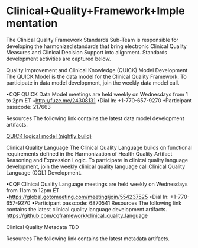 # Clinical+Quality+Framework+Implementation

The Clinical Quality Framework Standards Sub-Team is responsible for developing the harmonized standards that bring electronic Clinical Quality Measures and Clinical Decision Support into alignment. Standards development activities are captured below.



Quality Improvement and Clinical Knowledge (QUICK) Model Development
The QUICK Model is the data model for the Clinical Quality Framework. To participate in data model development, join the weekly data model call.

•CQF QUICK Data Model meetings are held weekly on Wednesdays from 1 to 2pm ET
•http://fuze.me/24308131
•Dial In: +1-770-657-9270
•Participant passcode: 217663

Resources
The following link contains the latest data model development artifacts.

[QUICK logical model (nightly build)](https://github.com/cqframework/OneModel/tree/master/QUICK/eap)


Clinical Quality Language
The Clinical Quality Language builds on functional requirements defined in the Harmonization of Health Quality Artifact Reasoning and Expression Logic. To participate in clinical quality language development, join the weekly clinical quality language call.Clinical Quality Language (CQL) Development.

•CQF Clinical Quality Language meetings are held weekly on Wednesdays from 11am to 12pm ET
•https://global.gotomeeting.com/meeting/join/554237525
•Dial In: +1-770-657-9270
•Participant passcode: 6870541
Resources
The following link contains the latest clinical quality language development artifacts.
https://github.com/cqframework/clinical_quality_language

Clinical Quality Metadata
TBD

Resources
The following link contains the latest metadata artifacts.